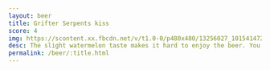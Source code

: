 ```yaml
---
layout: beer
title: Grifter Serpents kiss
score: 4
img: https://scontent.xx.fbcdn.net/v/t1.0-0/p480x480/13256027_10154147277688745_7034538653078229756_n.jpg?oh=e8a711ecbfb3b797c473eba3c3d62a1a&oe=58662878
desc: The slight watermelon taste makes it hard to enjoy the beer. You get used to it but there\'s not a lot of reason to
permalink: /beer/:title.html
---
```

